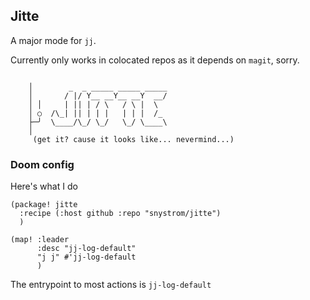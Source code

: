 ## Jitte
A major mode for `jj`.

Currently only works in colocated repos as it depends on `magit`, sorry.

```
       
    │        _  _ _____ _____ _____
    │       / |/ Y__ __Y__ __Y  __/
    │ │     | || | / \   / \ |  \  
    │ ○  /\_| || | | |   | | |  /_ 
    ├─╯  \____/\_/ \_/   \_/ \____\
    │ 
     (get it? cause it looks like... nevermind...)
```

### Doom config

Here's what I do
``` elisp
(package! jitte
  :recipe (:host github :repo "snystrom/jitte")
  )
  
(map! :leader
      :desc "jj-log-default"
      "j j" #'jj-log-default
      )
```


The entrypoint to most actions is `jj-log-default`
